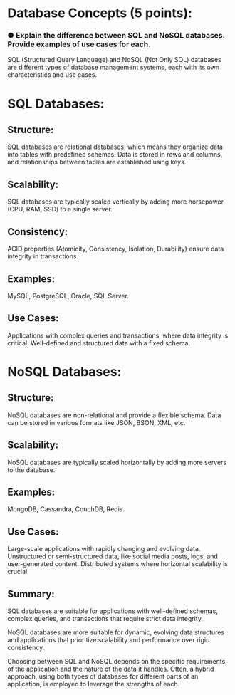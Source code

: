 # Database Concepts (5 points):

### ● Explain the difference between SQL and NoSQL databases. Provide examples of use cases for each.

SQL (Structured Query Language) and NoSQL (Not Only SQL) databases are different types of database management systems, each with its own characteristics and use cases.

# SQL Databases:

## Structure:
SQL databases are relational databases, which means they organize data into tables with predefined schemas.
Data is stored in rows and columns, and relationships between tables are established using keys.

## Scalability:
SQL databases are typically scaled vertically by adding more horsepower (CPU, RAM, SSD) to a single server.

## Consistency:
ACID properties (Atomicity, Consistency, Isolation, Durability) ensure data integrity in transactions.

## Examples:
MySQL, PostgreSQL, Oracle, SQL Server.

## Use Cases:
Applications with complex queries and transactions, where data integrity is critical.
Well-defined and structured data with a fixed schema.

# NoSQL Databases:

## Structure:
NoSQL databases are non-relational and provide a flexible schema.
Data can be stored in various formats like JSON, BSON, XML, etc.

## Scalability:
NoSQL databases are typically scaled horizontally by adding more servers to the database.

## Examples:
MongoDB, Cassandra, CouchDB, Redis.

## Use Cases:
Large-scale applications with rapidly changing and evolving data.
Unstructured or semi-structured data, like social media posts, logs, and user-generated content.
Distributed systems where horizontal scalability is crucial.

## Summary:
SQL databases are suitable for applications with well-defined schemas, complex queries, and transactions that require strict data integrity.

NoSQL databases are more suitable for dynamic, evolving data structures and applications that prioritize scalability and performance over rigid consistency.

Choosing between SQL and NoSQL depends on the specific requirements of the application and the nature of the data it handles. Often, a hybrid approach, using both types of databases for different parts of an application, is employed to leverage the strengths of each.
